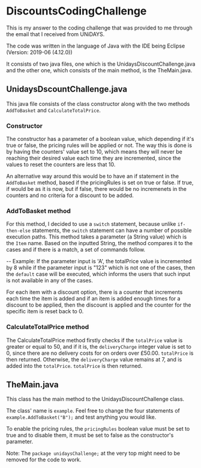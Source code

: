 # DiscountsCodingChallenge

This is my answer to the coding challenge that was provided to me through the email that I received from UNiDAYS.

The code was written in the language of Java with the IDE being Eclipse (Version: 2019-06 (4.12.0))

It consists of two java files, one which is the UnidaysDiscountChallenge.java and the other one, which consists of the main method, is the TheMain.java.

## UnidaysDscountChallenge.java

This java file consists of the class constructor along with the two methods `AddToBasket` and `CalculateTotalPrice`. 

### Constructor

The constructor has a parameter of a boolean value, which depending if it's true or false, the pricing rules will be applied or not. The way this is done is by having the counters' value set to 10, which means they will never be reaching their desired value each time they are incremented, since the values to reset the counters are less that 10. 


An alternative way around this would be to have an if statement in the `AddToBasket` method, based if the pricingRules is set on true or false. If true, if would be as it is now, but if false, there would be no incremenets in the counters and no criteria for a discount to be added.

### AddToBasket method

For this method, I decided to use a `switch` statement, because unlike `if-then-else` statements, the `switch` statement can have a number of possible execution paths. 
This method takes a parameter (a String value) which is the `Item` name. Based on the inputted String, the method compares it to the cases and if there is a match, a set of commands follow. 

 -- Example: If the parameter input is 'A', the totalPrice value is incremented by 8 while if the parameter input is "123" which is not one of the cases, then the `default` case will be executed, which informs the users that such input is not available in any of the cases.
 
 For each item with a discount option, there is a counter that increments each time the item is added and if an item is added enough times for a discount to be applied, then the discount is applied and the counter for the specific item is reset back to 0.  
### CalculateTotalPrice method

The CalculateTotalPrice method firstly checks if the `totalPrice` value is greater or equal to 50, and if it is, the `deliveryCharge` integer value is set to 0, since there are no delivery costs for on orders over £50.00. `totalPrice` is then returned. Otherwise, the `deliveryCharge` value remains at 7, and is added into the `totalPrice`. `totalPrice` is then returned.

## TheMain.java

This class has the main method to the UnidaysDiscountChallenge class. 

The class' name is `example`. Feel free to change the four statements of `example.AddToBasket("B");` and test anything you would like.

To enable the pricing rules, the `pricingRules` boolean value must be set to true and to disable them, it must be set to false as the constructor's parameter. 

Note: The `package unidaysChallenge;` at the very top might need to be removed for the code to work.

